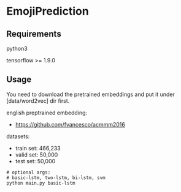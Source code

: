 # EmojiPrediction

## Requirements
python3

tensorflow >= 1.9.0

## Usage
You need to download the pretrained embeddings and put it under [data/word2vec] dir first.

english preptrained embedding:
- https://github.com/fvancesco/acmmm2016

datasets:
- train set: 466,233
- valid set: 50,000
- test  set: 50,000
```
# optional args: 
# basic-lstm, two-lstm, bi-lstm, svm
python main.py basic-lstm
```
